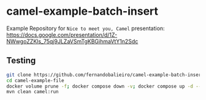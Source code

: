 # camel-example-batch-insert

Example Repository for `Nice to meet you, Camel` presentation:
https://docs.google.com/presentation/d/1Z-NWwgoZZKls_75qj9JLZaVSmTgKBGihmaVtY1n2Sdc

## Testing
```bash
git clone https://github.com/fernandobalieiro/camel-example-batch-insert.git
cd camel-example-file
docker volume prune -f; docker compose down -v; docker compose up -d --remove-orphans
mvn clean camel:run
```
